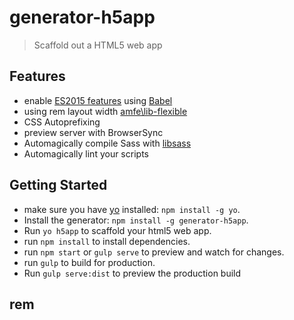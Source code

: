 # generator-h5app
> Scaffold out a HTML5 web app

## Features
* enable [ES2015 features](https://babeljs.io/docs/learn-es2015/) using [Babel](https://babeljs.io)
* using rem layout width [amfe\lib-flexible](https://github.com/amfe/lib-flexible)
* CSS Autoprefixing
* preview server with BrowserSync
* Automagically compile Sass with [libsass](http://libsass.org)
* Automagically lint your scripts

## Getting Started
* make sure you have [yo](https://github.com/yeoman/yo) installed: `npm install -g yo`.
* Install the generator: `npm install -g generator-h5app`.
* Run `yo h5app` to scaffold your html5 web app.
* run `npm install` to install dependencies.
* run `npm start` or `gulp serve` to preview and watch for changes.
* run `gulp` to build for production.
* Run `gulp serve:dist` to preview the production build

## rem
